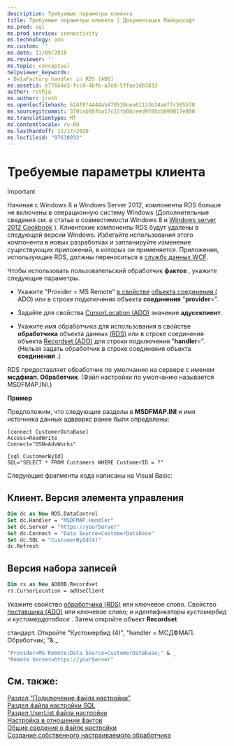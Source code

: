 ```yaml
---
description: Требуемые параметры клиента
title: Требуемые параметры клиента | Документация Майкрософт
ms.prod: sql
ms.prod_service: connectivity
ms.technology: ado
ms.custom: ''
ms.date: 11/09/2018
ms.reviewer: ''
ms.topic: conceptual
helpviewer_keywords:
- DataFactory handler in RDS [ADO]
ms.assetid: e776b4e3-fcc4-4bfb-a7e8-5ffae1d83833
author: rothja
ms.author: jroth
ms.openlocfilehash: 614f8f4444ab470530cea01133b34adffc505b78
ms.sourcegitcommit: 370cab80fba17c15fb0bceed9f80cb099017e000
ms.translationtype: MT
ms.contentlocale: ru-RU
ms.lasthandoff: 12/17/2020
ms.locfileid: "97638032"
---
```

# <a name="required-client-settings"></a>Требуемые параметры клиента
> [!IMPORTANT]
>  Начиная с Windows 8 и Windows Server 2012, компоненты RDS больше не включены в операционную систему Windows (Дополнительные сведения см. в статье о совместимости Windows 8 и [Windows server 2012 Cookbook](https://www.microsoft.com/download/details.aspx?id=27416) ). Клиентские компоненты RDS будут удалены в следующей версии Windows. Избегайте использования этого компонента в новых разработках и запланируйте изменение существующих приложений, в которых он применяется. Приложения, использующие RDS, должны переноситься в [службу данных WCF](/dotnet/framework/wcf/).  
  
 Чтобы использовать пользовательский обработчик **фактов** , укажите следующие параметры.  
  
-   Укажите "Provider = MS Remote" [в свойстве](../../reference/ado-api/provider-property-ado.md) [объекта соединения (](../../reference/ado-api/connection-object-ado.md) ADO) или в строке подключения объекта **соединения** "**provider**=".  
  
-   Задайте для свойства [CursorLocation (ADO)](../../reference/ado-api/cursorlocation-property-ado.md) значение **адусеклиент**.  
  
-   Укажите имя обработчика для использования в свойстве **обработчика** объекта данных [(RDS)](../../reference/rds-api/datacontrol-object-rds.md) или в строке соединения объекта [Recordset (ADO)](../../reference/ado-api/recordset-object-ado.md) для строки подключения "**handler**=". (Нельзя задать обработчик в строке соединения объекта **соединения** .)  
  
 RDS предоставляет обработчик по умолчанию на сервере с именем **мсдфмап. Обработчик**. (Файл настройки по умолчанию называется MSDFMAP.INI.)  
  
 **Пример**  
  
 Предположим, что следующие разделы в **MSDFMAP.INI** и имя источника данных адвворкс ранее были определены:  
  
```console
[connect CustomerDataBase]  
Access=ReadWrite  
Connect="DSN=AdvWorks"  
  
[sql CustomerById]  
SQL="SELECT * FROM Customers WHERE CustomerID = ?"  
```  
  
 Следующие фрагменты кода написаны на Visual Basic:  
  
## <a name="rdsdatacontrol-version"></a>Клиент. Версия элемента управления  
  
```vb
Dim dc as New RDS.DataControl  
Set dc.Handler = "MSDFMAP.Handler"  
Set dc.Server = "https://yourServer"  
Set dc.Connect = "Data Source=CustomerDatabase"  
Set dc.SQL = "CustomerById(4)"  
dc.Refresh  
```  
  
## <a name="recordset-version"></a>Версия набора записей  
  
```vb
Dim rs as New ADODB.Recordset  
rs.CursorLocation = adUseClient  
```  
  
 Укажите свойство [обработчика (RDS)](../../reference/rds-api/handler-property-rds.md) или ключевое слово. Свойство [поставщика (ADO)](../../reference/ado-api/provider-property-ado.md) или ключевое слово; и идентификаторы *кустомербид* и *кустомердатабасе* . Затем откройте объект **Recordset**  
  
 стандарт. Откройте "Кустомербид (4)", "handler = МСДФМАП. Обработчик; "& _  
  
```vb
"Provider=MS Remote;Data Source=CustomerDatabase;" & _  
"Remote Server=https://yourServer"  
```  
  
## <a name="see-also"></a>См. также:  
 [Раздел "Подключение файла настройки"](./customization-file-connect-section.md)   
 [Раздел файла настройки SQL](./customization-file-sql-section.md)   
 [Раздел UserList файла настройки](./customization-file-userlist-section.md)   
 [Настройка в отношении фактов](./datafactory-customization.md)   
 [Общие сведения о файле настройки](./understanding-the-customization-file.md)   
 [Создание собственного настраиваемого обработчика](./writing-your-own-customized-handler.md)